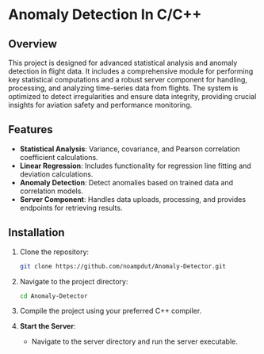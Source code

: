 
# Anomaly Detection In C/C++ 

## Overview

This project is designed for advanced statistical analysis and anomaly detection in flight data. It includes a comprehensive module for performing key statistical computations and a robust server component for handling, processing, and analyzing time-series data from flights. The system is optimized to detect irregularities and ensure data integrity, providing crucial insights for aviation safety and performance monitoring.

## Features

- **Statistical Analysis**: Variance, covariance, and Pearson correlation coefficient calculations.
- **Linear Regression**: Includes functionality for regression line fitting and deviation calculations.
- **Anomaly Detection**: Detect anomalies based on trained data and correlation models.
- **Server Component**: Handles data uploads, processing, and provides endpoints for retrieving results.

## Installation

1. Clone the repository:
    ```bash
    git clone https://github.com/noampdut/Anomaly-Detector.git
    ```
2. Navigate to the project directory:
    ```bash
    cd Anomaly-Detector
    ```
3. Compile the project using your preferred C++ compiler.
   
4. **Start the Server**:
    - Navigate to the server directory and run the server executable.



